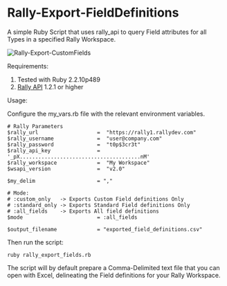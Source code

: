 Rally-Export-FieldDefinitions
=============================


A simple Ruby Script that uses rally_api to query Field attributes for all Types in a specified Rally Workspace.

![Rally-Export-CustomFields](https://raw.githubusercontent.com/markwilliams970/Rally-Export-FieldDefinitions/master/img/screenshot1.png)

Requirements:

1. Tested with Ruby 2.2.10p489
2. [Rally API](https://rubygems.org/gems/rally_api) 1.2.1 or higher

Usage:

Configure the my_vars.rb file with the relevant environment variables.

    # Rally Parameters
    $rally_url                   =  "https://rally1.rallydev.com"
    $rally_username              =  "user@company.com"
    $rally_password              =  "t0p$3cr3t"
    $rally_api_key               =  '_pX.......................................nM'
    $rally_workspace             =  "My Workspace"
    $wsapi_version               =  "v2.0"

    $my_delim                    = ","

    # Mode:
    # :custom_only   -> Exports Custom Field definitions Only
    # :standard_only -> Exports Standard Field definitions Only
    # :all_fields    -> Exports All field definitions
    $mode                        = :all_fields

    $output_filename             = "exported_field_definitions.csv"

Then run the script:

    ruby rally_export_fields.rb

The script will by default prepare a Comma-Delimited text file that you can open with Excel,
delineating the Field definitions for your Rally Workspace.

